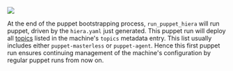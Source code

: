 ![](figures/overview-run_puppet_hiera.svg)

At the end of the puppet bootstrapping process, `run_puppet_hiera` will run
puppet, driven by the `hiera.yaml` just generated. This puppet run will deploy
all [topics](/glossary/#topic) listed in the machine's `topics` metadata entry. This list
usually includes either `puppet-masterless` or `puppet-agent`. Hence this first
puppet run ensures continuing management of the machine's configuration by
regular puppet runs from now on.
